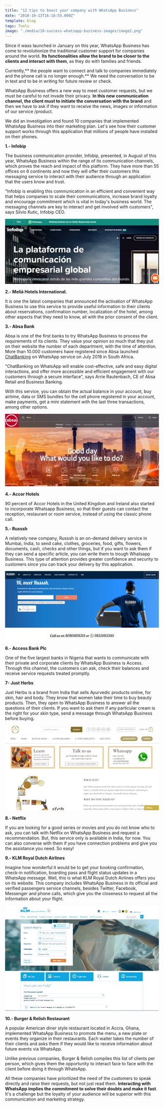 ```yaml
---
title: "12 tips to boost your company with WhatsApp Business"
date: "2018-10-13T16:18:55.000Z"
template: blog
tags: Tools
image: "./media/10-success-whatsapp-business-images/image2.png"
---
```


Since it wass launched in January on this year, WhatsApp Business has come to revolutionize the traditional customer support for companies around the world. **Its functionalities allow the brand to be closer to the clients and interact with them**, as they do with families and friends.

Currently,** the people want to connect and talk to companies immediately and the phone call is no longer enough.** We need the conversation to be in text and to be in writing for future review or check.

WhatsApp Business offers a new way to meet customer requests, but we must be careful to not invade their privacy. **In this new communication channel, the client must to initiate the conversation with the brand** and then we have to ask if they want to receive the news, images or information of our service /product.

We did an investigation and found 10 companies that implemented WhatsApp Business into their marketing plan. Let's see how their customer support works through this application that millions of people have installed on their phones.  


<tittle-2>**1.- Infobip**</tittle-2>

The business communication provider, Infobip, presented, in August of this year, WhatsApp Business within the range of its communication channels, which proves the reach and impact of this platform. They have more than 55 offices on 6 continents and now they will offer their customers this messaging service to interact with their audience through an application that the users know and trust.  

"Infobip is enabling this communication in an efficient and convenient way that helps companies to scale their communications, increase brand loyalty and encourage commitment which is vital in today's business world. The messaging channels are key to interact and get involved with customers", says Silvio Kutic, Infobip CEO.


![InfoBip](./media/10-success-whatsapp-business-images/image4.png)


<tittle-2>**2.- Meliá Hotels International.**</tittle-2>

It is one the latest companies that announced the activation of WhatsApp Business to use this service to provide useful information to their clients about reservations, confirmation number, localization of the hotel, among other aspects that they need to know, all with the prior consent of the client.


<tittle-2>**3.- Absa Bank**</tittle-2>

Absa is one of the first banks to try WhatsApp Business to process the requirements of its clients. They value your opinion so much that they put on their website the number of each department, with the time of attention. More than 10.000 customers have registered since Absa launched[ ChatBanking](https://www.absa.co.za/media-centre/press-statements/2018/absa-customers-embrace-chatbanking-on-whatsapp/) on WhatsApp service on July 2018 in South Africa.

"ChatBanking on WhatsApp will enable cost-effective, safe and easy digital interactions, and offer more accessible and efficient engagement with our customers through a secure interface", says Arrie Rautenbach, CE of Absa Retail and Business Banking.

With this service, you can obtain the actual balance in your account, buy airtime, data or SMS bundles for the cell phone registered in your account, make payments, get a mini statement with the last three transactions, among other options.


![Absa Example](./media/10-success-whatsapp-business-images/image3.png)


<tittle-2>**4.-  Accor Hotels**</tittle-2>

90 percent of Accor Hotels in the United Kingdom and Ireland also started to incorporate Whatsapp Business, so that their guests can contact the reception, restaurant or room service, instead of using the classic phone call.


<tittle-2>**5.- Russsh**</tittle-2>

A relatively new company, Russsh is an on-demand delivery service in Mumbai, India, to send cake, clothes, groceries, food, gifts, flowers, documents, cash, checks and other things, but if you want to ask them if they can send a specific article, you can write them to trough Whatsapp Business. This type of attention provides greater confidence and security to customers since you can track your delivery by this application.


![Russsh Delivery](./media/10-success-whatsapp-business-images/image6.png)
 

<tittle-2>**6.- Access Bank Plc**</tittle-2>

One of the five largest banks in Nigeria that wants to communicate with their private and corporate clients by WhatsApp Business is Access. Through this channel, the customers can ask, check their balances and receive service requests treated promptly.


<tittle-2>**7- Just Herbs**</tittle-2>

Just Herbs is a brand from India that sells Ayurvedic products online, for skin, hair and body. They know that women take their time to buy beauty products. Then, they open to WhatsApp Business to answer all the questions of their clients. If you want to ask them if any particular cream is the right for your skin type, send a message through WhatsApp Business before buying.


![Just Herbs](./media/10-success-whatsapp-business-images/image5.png)
 

<tittle-2>**8.- Netflix**</tittle-2>

If you are looking for a good series or movies and you do not know who to ask, you can talk with Netflix on WhatsApp Business and request a recommendation. But, this service only is available in India, for now. You can also converse with them if you have connection problems and give you the assistance you need. So easy!


<tittle-2>**9.- KLM Royal Dutch Airlines**</tittle-2>


Imagine how wonderful it would be to get your booking confirmation, check-in notification, boarding pass and flight status updates in a WhatsApp message. Well, this is what KLM Royal Dutch Airlines offers you on its website. This company includes WhatsApp Business in its official and verified passengers service channels, besides Twitter, Facebook, Messenger and phone calls, which give you the closeness to request all the information about your flight.


![KLM Royal Dutch Airlines](./media/10-success-whatsapp-business-images/image1.png)


<tittle-2>**10.- Burger & Relish Restaurant**</tittle-2>


A popular American diner style restaurant located in Accra, Ghana, implemented WhatsApp Business to promote the menu, a new plate or events they organize in their restaurants. Each waiter takes the number of their clients and asks them if they would like to receive information about future events via WhatsApp.

Unlike previous companies, Burger & Relish compiles this list of clients per person, which gives them the opportunity to interact face to face with the client before doing it through WhatsApp.

All these companies have prioritized the need of the customers to speak directly and raise their requests, but not just read them. **Interacting with WhatsApp implies the commitment to solve their doubts and make it fast**. It's a challenge but the loyalty of your audience will be superior with this communication and marketing strategy.

